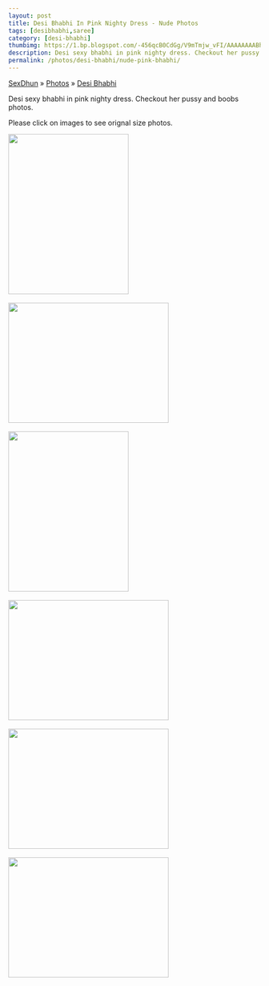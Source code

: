 ```yaml
---
layout: post
title: Desi Bhabhi In Pink Nighty Dress - Nude Photos
tags: [desibhabhi,saree]
category: [desi-bhabhi]
thumbimg: https://1.bp.blogspot.com/-456qcB0CdGg/V9mTmjw_vFI/AAAAAAAABhQ/CG0RPGyIxbYWeWm3inQWFbktKZG3j83bACLcB/s200/desi-sexy-bhabhi-in-red-saree%2B%252822%2529.jpg
description: Desi sexy bhabhi in pink nighty dress. Checkout her pussy and boobs photos.
permalink: /photos/desi-bhabhi/nude-pink-bhabhi/
---
```


<div class="breadcrumb">
<span itemscope='itemscope' itemtype='http://data-vocabulary.org/Breadcrumb'><a href="/" itemprop="url"><span title="SexDhun" itemprop='title'>SexDhun</span></a></span>
<span itemscope='itemscope' itemtype='http://data-vocabulary.org/Breadcrumb'>&#187; <a href="/photos/" itemprop="url"><span title="Photos" itemprop='title'>Photos</span></a></span>
<span itemscope='itemscope' itemtype='http://data-vocabulary.org/Breadcrumb'>&#187; <a href="/photos/desi-bhabhi/" itemprop="url"><span title="Desi Bhabhi" itemprop='title'>Desi Bhabhi</span></a></span>
</div>

<p>Desi sexy bhabhi in pink nighty dress. Checkout her pussy and boobs photos.</p> 
<p>Please click on images to see orignal size photos. </p>

<a href="https://2.bp.blogspot.com/-8_0l3OK6GZQ/V-LQck_VplI/AAAAAAAABkA/56-05FsuNMk_Mnuo3APQl9srXQRfytZsQCLcB/s1600/desi-pink-bhabhi-nude-photos%2B%25281%2529.jpg"><img height="320" src="https://2.bp.blogspot.com/-8_0l3OK6GZQ/V-LQck_VplI/AAAAAAAABkA/56-05FsuNMk_Mnuo3APQl9srXQRfytZsQCLcB/s320/desi-pink-bhabhi-nude-photos%2B%25281%2529.jpg" width="240" /></a><br/><br/>
<a href="https://3.bp.blogspot.com/-h71XgmLRIXo/V-LQcsuAquI/AAAAAAAABj8/ng9LynyUfTIzLOEvbhBXES0GkGVWAOLfgCLcB/s1600/desi-pink-bhabhi-nude-photos%2B%25282%2529.jpg"><img height="240" src="https://3.bp.blogspot.com/-h71XgmLRIXo/V-LQcsuAquI/AAAAAAAABj8/ng9LynyUfTIzLOEvbhBXES0GkGVWAOLfgCLcB/s320/desi-pink-bhabhi-nude-photos%2B%25282%2529.jpg" width="320" /></a><br/><br/>
<a href="https://3.bp.blogspot.com/-LTJ62nCy-Bw/V-LQcva36YI/AAAAAAAABkE/H8HkqZ5Tw-YkR3nVDl6faiRL3xKBsnrBwCLcB/s1600/desi-pink-bhabhi-nude-photos%2B%25283%2529.jpg"><img height="320" src="https://3.bp.blogspot.com/-LTJ62nCy-Bw/V-LQcva36YI/AAAAAAAABkE/H8HkqZ5Tw-YkR3nVDl6faiRL3xKBsnrBwCLcB/s320/desi-pink-bhabhi-nude-photos%2B%25283%2529.jpg" width="240" /></a><br/><br/>
<a href="https://3.bp.blogspot.com/-l6H_0TCZyTM/V-LQdWE77gI/AAAAAAAABkI/8WlNwqsjJ2YsNujHlyxHB-pBtoWoWgjmACLcB/s1600/desi-pink-bhabhi-nude-photos%2B%25284%2529.jpg"><img height="240" src="https://3.bp.blogspot.com/-l6H_0TCZyTM/V-LQdWE77gI/AAAAAAAABkI/8WlNwqsjJ2YsNujHlyxHB-pBtoWoWgjmACLcB/s320/desi-pink-bhabhi-nude-photos%2B%25284%2529.jpg" width="320" /></a><br/><br/>
<a href="https://1.bp.blogspot.com/-RObrVPVYVB0/V-LQdZ6lfGI/AAAAAAAABkM/6IHFXstu6FIsTpd3f9N2N3JogV_-AfPiwCLcB/s1600/desi-pink-bhabhi-nude-photos%2B%25285%2529.jpg"><img height="240" src="https://1.bp.blogspot.com/-RObrVPVYVB0/V-LQdZ6lfGI/AAAAAAAABkM/6IHFXstu6FIsTpd3f9N2N3JogV_-AfPiwCLcB/s320/desi-pink-bhabhi-nude-photos%2B%25285%2529.jpg" width="320" /></a><br/><br/>
<a href="https://3.bp.blogspot.com/-EXOqAMSr1p0/V-LQdi4Om0I/AAAAAAAABkQ/i2qWL1deek8r5-qtFlopO12AmETq8_h2wCLcB/s1600/desi-pink-bhabhi-nude-photos%2B%25286%2529.jpg"><img height="240" src="https://3.bp.blogspot.com/-EXOqAMSr1p0/V-LQdi4Om0I/AAAAAAAABkQ/i2qWL1deek8r5-qtFlopO12AmETq8_h2wCLcB/s320/desi-pink-bhabhi-nude-photos%2B%25286%2529.jpg" width="320" /></a><br/><br/>

